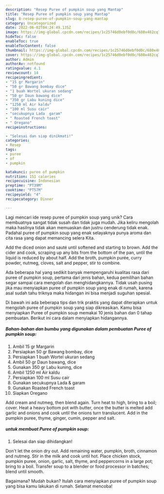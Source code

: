 ```yaml
---
description: "Resep Puree of pumpkin soup yang Mantap"
title: "Resep Puree of pumpkin soup yang Mantap"
slug: 8-resep-puree-of-pumpkin-soup-yang-mantap
category: Uncategorized
date: 2022-06-02T04:24:49.135Z
image: https://img-global.cpcdn.com/recipes/1c25746d0ebf0d0c/680x482cq70/puree-of-pumpkin-soup-foto-resep-utama.jpg
hideToc: false
enableToc: true
enableTocContent: false
thumbnail: https://img-global.cpcdn.com/recipes/1c25746d0ebf0d0c/680x482cq70/puree-of-pumpkin-soup-foto-resep-utama.jpg
cover: https://img-global.cpcdn.com/recipes/1c25746d0ebf0d0c/680x482cq70/puree-of-pumpkin-soup-foto-resep-utama.jpg
author: Admin
authorAv: notfound
ratingvalue: 4.1
reviewcount: 14
recipeingredient:
- "15 gr Margarin"
- "50 gr Bawang bombay dice"
- "1 buah Wortel ukuran sedang"
- "50 gr Daun bawang dice"
- "350 gr Labu kuning dice"
- "1250 ml Air kaldu"
- "100 ml Susu cair"
- "secukupnya Lada  garam"
- " Roasted French toast"
- " Oregano"
recipeinstructions:

- "Selesai dan siap dinikmati!"
categories:
- Resep
tags:
- puree
- of
- pumpkin

katakunci: puree of pumpkin 
nutrition: 151 calories
recipecuisine: Indonesian
preptime: "PT39M"
cooktime: "PT57M"
recipeyield: "4"
recipecategory: Dinner

---
```





Lagi mencari ide resep puree of pumpkin soup yang unik? Cara membuatnya sangat tidak susah dan tidak juga mudah. Jika keliru mengolah maka hasilnya tidak akan memuaskan dan justru cenderung tidak enak. Padahal puree of pumpkin soup yang enak selayaknya punya aroma dan cita rasa yang dapat memancing selera Kita.





Add the diced onion and sauté until softened and starting to brown. Add the cider and cook, scraping up any bits from the bottom of the pan, until the liquid is reduced by about half. Add the broth, pumpkin purée, curry powder, nutmeg, cloves, salt and pepper, stir to combine.

Ada beberapa hal yang sedikit banyak mempengaruhi kualitas rasa dari puree of pumpkin soup, pertama dari jenis bahan, kedua pemilihan bahan segar sampai cara mengolah dan menghidangkannya. Tidak usah pusing jika mau menyiapkan puree of pumpkin soup yang enak di rumah, karena asal sudah tahu triknya maka hidangan ini bisa menjadi suguhan spesial.






Di bawah ini ada beberapa tips dan trik praktis yang dapat diterapkan untuk mengolah puree of pumpkin soup yang siap dikreasikan. Kamu bisa menyiapkan Puree of pumpkin soup memakai 10 jenis bahan dan 0 tahap pembuatan. Berikut ini cara dalam menyiapkan hidangannya.

<!--inarticleads1-->

##### Bahan-bahan dan bumbu yang digunakan dalam pembuatan Puree of pumpkin soup:

1. Ambil 15 gr Margarin
1. Persiapkan 50 gr Bawang bombay, dice
1. Persiapkan 1 buah Wortel ukuran sedang
1. Ambil 50 gr Daun bawang, dice
1. Gunakan 350 gr Labu kuning, dice
1. Ambil 1250 ml Air kaldu
1. Persiapkan 100 ml Susu cair
1. Gunakan secukupnya Lada &amp; garam
1. Gunakan  Roasted French toast
1. Siapkan  Oregano


Add cream and nutmeg, then blend again. Turn heat to high, bring to a boil; cover. Heat a heavy bottom pot with butter, once the butter is melted add garlic and onions and cook until the onions turn translucent. Add in the pumpkin puree, thyme, ginger, cumin, pepper and salt. 

<!--inarticleads2-->

#####  untuk membuat Puree of pumpkin soup:


1. Selesai dan siap dihidangkan!

Don&#39;t let the onion dry out. Add remaining water, pumpkin, broth, cinnamon and nutmeg. Stir in the milk and cook until hot. Place chicken stock, pumpkin puree, onion, garlic, salt, thyme, and peppercorns in a large pot; bring to a boil. Transfer soup to a blender or food processor in batches; blend until smooth. 

Bagaimana? Mudah bukan? Itulah cara menyiapkan puree of pumpkin soup yang bisa kamu lakukan di rumah. Selamat mencoba!
